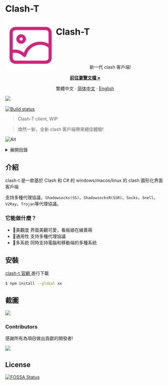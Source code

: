 # Clash-T

<img src="./doc/logo.png" alt="logo" width="160" height="160" align="left" />
<h1>Clash-T</h1>

<br /><br /><br />
<div>
    <p align="center">新一代 clash 客戶端!</p>
    <p align="center"><a href="#"><strong>前往瀏覽文檔 »</strong></a></p>
    <p align="center">
    <a>繁體中文</a>
    ·
    <a href="/README.md">简体中文</a>
    ·
    <a href="/README_en-US.md">English</a>
    
  </p>
</div>

![](https://raw.toshiki.dev/othneildrew/Best-README-Template/master/images/screenshot.png)

[![Build status](https://ci.appveyor.com/api/projects/status/yi0usrmfb98vwc6m?svg=true)](https://ci.appveyor.com/project/andatoshiki/clash-t)

> Clash-T client, WIP

>煥然一新，全新 clash 客戶端帶來絕佳體驗! 
      </a>
</p>

![Alt](https://repobeats.axiom.co/api/embed/ad0ea5aeed4f94795efa42a6ab0ee41313bccc31.svg "Repobeats analytics image")


<!-- TABLE OF CONTENTS -->
<details>
  <summary>展開目錄</summary>
  <ol>
    <li><a href="#recommend">介紹</a></li>
    <li>
      <a href="#install">安裝</a>
    </li>
    <li>
      <a href="#screenshot">截圖</a>
    </li>
    <li>
      <a href="#contributors">Contributors</a>
    </li>
    <li>
      <a href="#license">License</a>
    </li>
  </ol>
</details>

<div id="recommend">

##  介紹

clash-t 是一款基於 Clash 和 C# 的 windows/macos/linux 的 clash 圖形化界面客戶端

支持多種代理協議，`Shadowsocks(SS)`、`ShadowsocksR(SSR)`、`Socks`、`Snell`、`V2Ray`、`Trojan`等代理協議。

### 它能做什麼？

- 💖美觀度 界面美觀可愛，看板娘在線賣萌
- 📂通用性 支持多種代理協議
- 💽多系統 同時支持電腦和移動端的多種系統

</div>

<div id="install">

## 安裝

<a href="#"> clash-t 官網 </a>進行下載

```sh
$ npm install --global xx
```

</div>

<div id="screenshot">

## 截圖
![](https://raw.toshiki.dev/othneildrew/Best-README-Template/master/images/screenshot.png)

</div>

<div id="contributors">

### Contributors

感謝所有為項目做出貢獻的開發者!

<a href="https://github.com/toshikidev/clash-t/graphs/contributors">
  <img src="https://contrib.rocks/image?repo=toshikidev/clash-t" />
</a>

</div>
<div id="license" >

## License

[![FOSSA Status](https://app.fossa.com/api/projects/git%2Bgithub.com%2Fandatoshiki%2Ftoshiki-proxypool.svg?type=large)](https://app.fossa.com/projects/git%2Bgithub.com%2Fandatoshiki%2Ftoshiki-proxypool?ref=badge_large)
</div>
